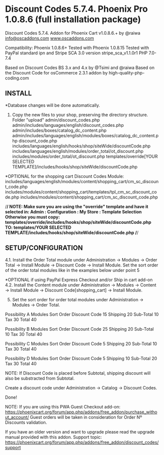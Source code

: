 # Discount Codes 5.7.4. Phoenix Pro 1.0.8.6 (full installation package)

Discount Codes 5.7.4. Addon for Phoenix Cart v1.0.8.6.+
by @raiwa
info@oscaddons.com
www.oscaddons.com

Compatibility:
Phoenix 1.0.8.6+
Tested with Phoenix 1.0.8.15
Tested with PayPal standard ipn and Stripe SCA 3.0 version stripe_sca_v1.1.0r1
PHP 7.0-7.4

Based on Discount Codes BS 3.x and 4.x by @Tsimi and @raiwa
Based on the Discount Code for osCommerce 2.3.1 addon by high-quality-php-coding.com 

## INSTALL

*Database changes will be done automatically.

1. Copy the new files to your shop, preserving the directory structure.
Folder "upload"
admin/discount_codes.php
admin/includes/languages/english/discount_codes.php
admin/includes/boxes/catalog_dc_content.php
admin/includes/languages/english/modules/boxes/catalog_dc_content.php
discount_code.php
includes/languages/english/hooks/shop/siteWide/discountCode.php
includes/languages/english/modules/order_total/ot_discount.php
includes/modules/order_total/ot_discount.php
templates/override[YOUR SELECTED TEMPLATE]/includes/hooks/shop/siteWide/discountCode.php


*OPTIONAL for the shopping cart Discount Codes Module:
includes/languages/english/modules/content/shopping_cart/cm_sc_discount_code.php
includes/modules/content/shopping_cart/templates/tpl_cm_sc_discount_code.php
includes/modules/content/shopping_cart/cm_sc_discount_code.php


/********************************/
NOTE: Make sure you are using the "override" template and have it selected in:
Admin : Configuration : My Store : Template Selection
Otherwise you must copy:
  templates/override/includes/hooks/shop/siteWide/discountCode.php
TO:
  templates/YOUR SELECTED TEMPLATE/includes/hooks/shop/siteWide/discountCode.php
/********************************/

      
      
## SETUP/CONFIGURATION

4.1. Install the Order Total module under Administration -> Modules -> Order Total -> Install Module -> Discount Code -> Install Module.
     Set the sort order of the order total modules like in the examples below under point 5
   
*OPTIONAL if using PayPal Express Checkout and/or Ship in cart add-on
4.2.   Install the Content module under Administration -> Modules -> Content -> Install Module -> Discount Code[shopping_cart] -> Install Module.

5. Set the sort order for order total modules under Administration -> Modules -> Order Total.

Possibility A
Modules       Sort Order
Discount Code 15
Shipping      20
Sub-Total     10
Tax           30
Total         40

Possibility B
Modules       Sort Order
Discount Code 25
Shipping      20
Sub-Total     10
Tax           30
Total         40

Possibility C
Modules       Sort Order
Discount Code 5
Shipping      20
Sub-Total     10
Tax           30
Total         40

Possibility D
Modules       Sort Order
Discount Code 5
Shipping      10
Sub-Total     20
Tax           30
Total         40


NOTE: If Discount Code is placed before Subtotal, shipping discount will also be substracted from Subtotal.

Create a discount code under Administration -> Catalog -> Discount Codes.

Done!

NOTE: If you are using this PWA Guest Checkout add-on:
https://phoenixcart.org/forum/app.php/addons/free_addon/purchase_without_account/
Guest orders will be taken in consideration for Order Nº Discounts validation.

If you have an older version and want to upgrade please read the upgrade manual provided with this addon.
Support topic: https://phoenixcart.org/forum/app.php/addons/free_addon/discount_codes/support